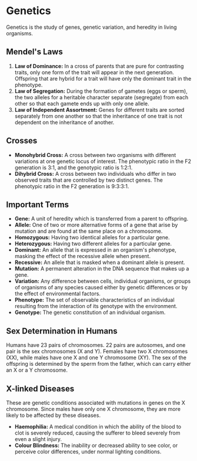 
# Genetics

Genetics is the study of genes, genetic variation, and heredity in living organisms.

## Mendel's Laws

1.  **Law of Dominance:** In a cross of parents that are pure for contrasting traits, only one form of the trait will appear in the next generation. Offspring that are hybrid for a trait will have only the dominant trait in the phenotype.
2.  **Law of Segregation:** During the formation of gametes (eggs or sperm), the two alleles for a heritable character separate (segregate) from each other so that each gamete ends up with only one allele.
3.  **Law of Independent Assortment:** Genes for different traits are sorted separately from one another so that the inheritance of one trait is not dependent on the inheritance of another.

## Crosses

*   **Monohybrid Cross:** A cross between two organisms with different variations at one genetic locus of interest. The phenotypic ratio in the F2 generation is 3:1, and the genotypic ratio is 1:2:1.
*   **Dihybrid Cross:** A cross between two individuals who differ in two observed traits that are controlled by two distinct genes. The phenotypic ratio in the F2 generation is 9:3:3:1.

## Important Terms

*   **Gene:** A unit of heredity which is transferred from a parent to offspring.
*   **Allele:** One of two or more alternative forms of a gene that arise by mutation and are found at the same place on a chromosome.
*   **Homozygous:** Having two identical alleles for a particular gene.
*   **Heterozygous:** Having two different alleles for a particular gene.
*   **Dominant:** An allele that is expressed in an organism's phenotype, masking the effect of the recessive allele when present.
*   **Recessive:** An allele that is masked when a dominant allele is present.
*   **Mutation:** A permanent alteration in the DNA sequence that makes up a gene.
*   **Variation:** Any difference between cells, individual organisms, or groups of organisms of any species caused either by genetic differences or by the effect of environmental factors.
*   **Phenotype:** The set of observable characteristics of an individual resulting from the interaction of its genotype with the environment.
*   **Genotype:** The genetic constitution of an individual organism.

## Sex Determination in Humans

Humans have 23 pairs of chromosomes. 22 pairs are autosomes, and one pair is the sex chromosomes (X and Y). Females have two X chromosomes (XX), while males have one X and one Y chromosome (XY). The sex of the offspring is determined by the sperm from the father, which can carry either an X or a Y chromosome.

## X-linked Diseases

These are genetic conditions associated with mutations in genes on the X chromosome. Since males have only one X chromosome, they are more likely to be affected by these diseases.

*   **Haemophilia:** A medical condition in which the ability of the blood to clot is severely reduced, causing the sufferer to bleed severely from even a slight injury.
*   **Colour Blindness:** The inability or decreased ability to see color, or perceive color differences, under normal lighting conditions.

